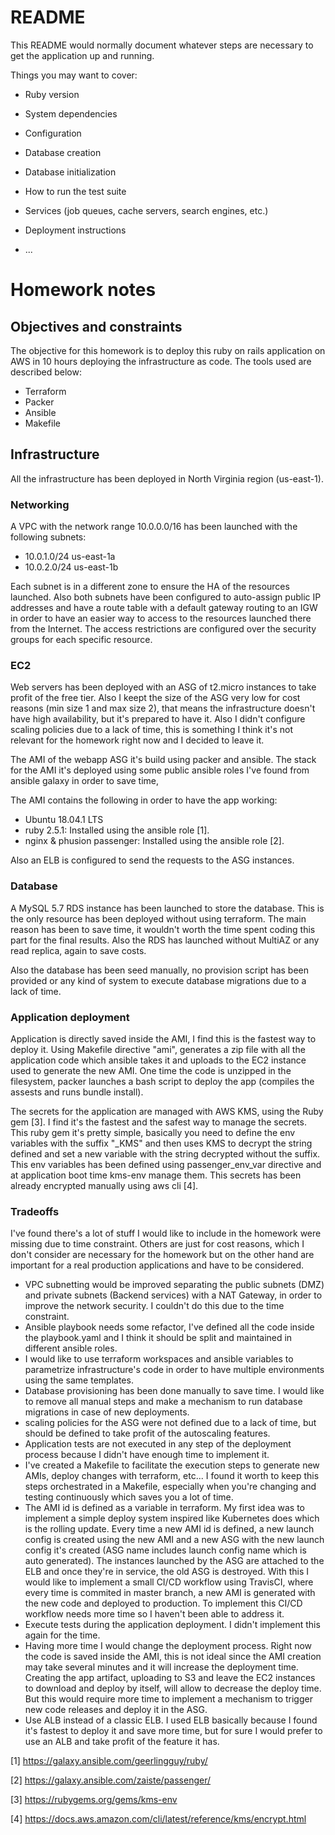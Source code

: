 # README

This README would normally document whatever steps are necessary to get the
application up and running.

Things you may want to cover:

* Ruby version

* System dependencies

* Configuration

* Database creation

* Database initialization

* How to run the test suite

* Services (job queues, cache servers, search engines, etc.)

* Deployment instructions

* ...

# Homework notes

## Objectives and constraints

The objective for this homework is to deploy this ruby on rails application on AWS in 10 hours deploying the infrastructure as code. The tools used are described below:

* Terraform
* Packer
* Ansible
* Makefile

## Infrastructure

All the infrastructure has been deployed in North Virginia region (us-east-1). 

### Networking

A VPC with the network range 10.0.0.0/16 has been launched with the following subnets:

* 10.0.1.0/24 us-east-1a
* 10.0.2.0/24 us-east-1b

Each subnet is in a different zone to ensure the HA of the resources launched. Also both subnets have been configured to auto-assign public IP addresses and have a route table with a default gateway routing to an IGW in order to have an easier way to access to the resources launched there from the Internet. The access restrictions are configured over the security groups for each specific resource.

### EC2

Web servers has been deployed with an ASG of t2.micro instances to take profit of the free tier. Also I keept the size of the ASG very low for cost reasons (min size 1 and max size 2), that means the infrastructure doesn't have high availability, but it's prepared to have it. Also I didn't configure scaling policies due to a lack of time, this is something I think it's not relevant for the homework right now and I decided to leave it.

The AMI of the webapp ASG it's build using packer and ansible. The stack for the AMI it's deployed using some public ansible roles I've found from ansible galaxy in order to save time, 

The AMI contains the following in order to have the app working:

* Ubuntu 18.04.1 LTS
* ruby 2.5.1: Installed using the ansible role [1].
* nginx & phusion passenger: Installed using the ansible role [2].

Also an ELB is configured to send the requests to the ASG instances.

### Database

A MySQL 5.7 RDS instance has been launched to store the database. This is the only resource has been deployed without using terraform. The main reason has been to save time, it wouldn't worth the time spent coding this part for the final results. Also the  RDS has launched without MultiAZ or any read replica, again to save costs.

Also the database has been seed manually, no provision script has been provided or any kind of system to execute database migrations due to a lack of time.

### Application deployment

Application is directly saved inside the AMI, I find this is the fastest way to deploy it. Using Makefile directive "ami", generates a zip file with all the application code which ansible takes it and uploads to the EC2 instance used to generate the new AMI. One time the code is unzipped in the filesystem, packer launches a bash script to deploy the app (compiles the assests and runs bundle install).

The secrets for the application are managed with AWS KMS, using the Ruby gem [3]. I find it's the fastest and the safest way to manage the secrets. This ruby gem it's pretty simple, basically you need to define the env variables with the suffix "_KMS" and then uses KMS to decrypt the string defined and set a new variable with the string decrypted without the suffix. This env variables has been defined using passenger_env_var directive and at application boot time kms-env manage them. This secrets has been already encrypted manually using aws cli [4].

### Tradeoffs

I've found there's a lot of stuff I would like to include in the homework were missing due to time constraint. Others are just for cost reasons, which I don't consider are necessary for the homework but on the other hand are important for a real production applications and have to be considered.

* VPC subnetting would be improved separating the public subnets (DMZ) and private subnets (Backend services) with a NAT Gateway, in order to improve the network security. I couldn't do this due to the time constraint.
* Ansible playbook needs some refactor, I've defined all the code inside the playbook.yaml and I think it should be split and maintained in different ansible roles.
* I would like to use terraform workspaces and ansible variables to parametrize infrastructure's code in order to have multiple environments using the same templates.
* Database provisioning has been done manually to save time. I would like to remove all manual steps and make a mechanism to run database migrations in case of new deployments.
* scaling policies for the ASG were not defined due to a lack of time, but should be defined to take profit of the autoscaling features.
* Application tests are not executed in any step of the deployment process because I didn't have enough time to implement it.
* I've created a Makefile to facilitate the execution steps to generate new AMIs, deploy changes with terraform, etc... I found it worth to keep this steps orchestrated in a Makefile, especially when you're changing and testing continuously which saves you a lot of time.
* The AMI id is defined as a variable in terraform. My first idea was to implement a simple deploy system inspired like Kubernetes does which is the rolling update. Every time a new AMI id is defined, a new launch config is created using the new AMI and a new ASG with the new launch config it's created (ASG name includes launch config name which is auto generated). The instances launched by the ASG are attached to the ELB and once they're in service, the old ASG is destroyed. With this I would like to implement a small CI/CD workflow using TravisCI, where every time is commited in master branch, a new AMI is generated with the new code and deployed to production. To implement this CI/CD workflow needs more time so I haven't been able to address it.
* Execute tests during the application deployment. I didn't implement this again for the time.
* Having more time I would change the deployment process. Right now the code is saved inside the AMI, this is not ideal since the AMI creation may take several minutes and it will increase the deployment time. Creating the app artifact, uploading to S3 and leave the EC2 instances to download and deploy by itself, will allow to decrease the deploy time. But this would require more time to implement a mechanism to trigger new code releases and deploy it in the ASG.
* Use ALB instead of a classic ELB. I used ELB basically because I found it's fastest to deploy it and save more time, but for sure I would prefer to use an ALB and take profit of the feature it has.

[1] https://galaxy.ansible.com/geerlingguy/ruby/

[2] https://galaxy.ansible.com/zaiste/passenger/

[3] https://rubygems.org/gems/kms-env

[4] https://docs.aws.amazon.com/cli/latest/reference/kms/encrypt.html
